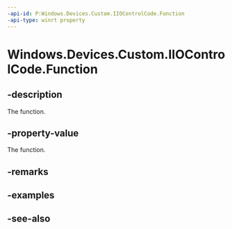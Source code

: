 ----api-id: P:Windows.Devices.Custom.IIOControlCode.Function
-api-type: winrt property
---<!-- Property syntaxpublic ushort Function { get; }--># Windows.Devices.Custom.IIOControlCode.Function## -descriptionThe function.## -property-valueThe function.## -remarks## -examples## -see-also